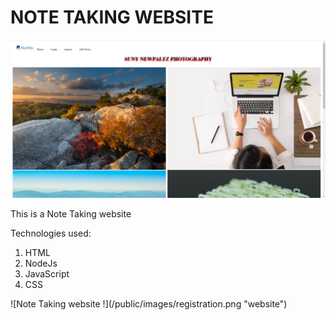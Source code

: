 # NOTE TAKING WEBSITE
![Note Taking website !](/public/images/Screenshot(2).png "Website")
<p>This is a Note Taking website<br></p>
<p>Technologies used: <br></p>
<ol>
  <li>HTML</li>
  <li>NodeJs</li>
  <li>JavaScript</li>
  <li>CSS</li>
</ol>
![Note Taking website !](/public/images/registration.png "website")